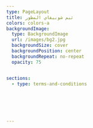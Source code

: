 ```yaml
---
type: PageLayout
title: ثيم شوبيفاي المطور
colors: colors-a
backgroundImage:
  type: BackgroundImage
  url: /images/bg2.jpg
  backgroundSize: cover
  backgroundPosition: center
  backgroundRepeat: no-repeat
  opacity: 75


sections:
  - type: terms-and-conditions

  




---
```

